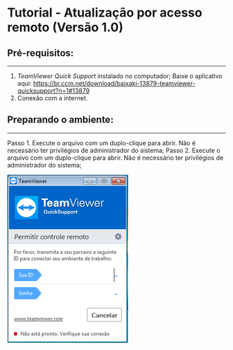 # Tutorial - Atualização por acesso remoto (Versão 1.0)
## Pré-requisitos:
-----------------------------------------------------------------------------
1. *TeamViewer Quick Support* instalado no computador;
    Baixe o aplicativo aqui: https://br.ccm.net/download/baixaki-13879-teamviewer-quicksupport?n=1#13879
2. Conexão com a internet.

## Preparando o ambiente:
-----------------------------------------------------------------------------
Passo 1. Execute o arquivo com um duplo-clique para abrir. Não é necessário ter privilégios de administrador do sistema;
Passo 2. Execute o arquivo com um duplo-clique para abrir. Não é necessário ter privilégios de administrador do sistema;

![TeamViewer](images/TeamViewerQS.png "TeamViewer")



